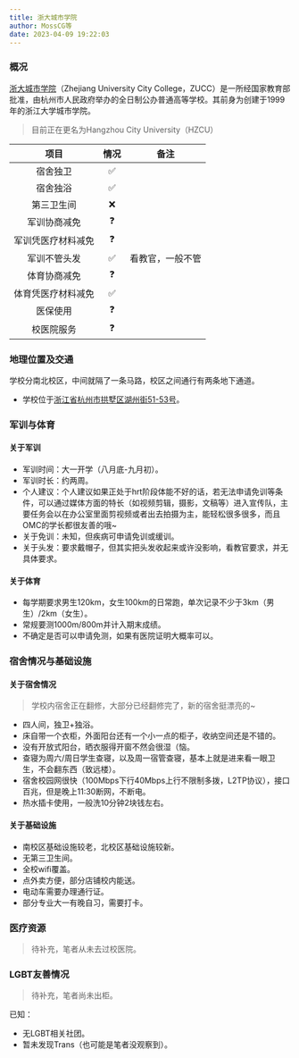 ```yaml
---
title: 浙大城市学院
author: MossCG等
date: 2023-04-09 19:22:03
---
```


### 概况

[浙大城市学院](http://www.zucc.edu.cn)（Zhejiang University City College，ZUCC）是一所经国家教育部批准，由杭州市人民政府举办的全日制公办普通高等学校。其前身为创建于1999年的浙江大学城市学院。

> 目前正在更名为Hangzhou City University（HZCU）

|项目|情况|备注|
|:---:|:---:|:---:|
|宿舍独卫|✅||
|宿舍独浴|✅||
|第三卫生间|❌||
|军训协商减免|❓||
|军训凭医疗材料减免|❓||
|军训不管头发|✅|看教官，一般不管|
|体育协商减免|❓||
|体育凭医疗材料减免|✅||
|医保使用|❓||
|校医院服务|❓||

### 地理位置及交通

学校分南北校区，中间就隔了一条马路，校区之间通行有两条地下通道。

- 学校位于[浙江省杭州市拱墅区湖州街51-53号](https://surl.amap.com/Xxmrs798G3)。

### 军训与体育

#### 关于军训

- 军训时间：大一开学（八月底-九月初）。
- 军训时长：约两周。
- 个人建议：个人建议如果正处于hrt阶段体能不好的话，若无法申请免训等条件，可以通过媒体方面的特长（如视频剪辑，摄影，文稿等）进入宣传队，主要任务会以在办公室里面剪视频或者出去拍摄为主，能轻松很多很多，而且OMC的学长都很友善的哦~
- 关于免训：未知，但疾病可申请免训或缓训。
- 关于头发：要求戴帽子，但其实把头发收起来或许没影响，看教官要求，并无具体要求。

#### 关于体育

- 每学期要求男生120km，女生100km的日常跑，单次记录不少于3km（男生）/2km（女生）。
- 常规要测1000m/800m并计入期末成绩。
- 不确定是否可以申请免测，如果有医院证明大概率可以。

### 宿舍情况与基础设施

#### 关于宿舍情况

> 学校内宿舍正在翻修，大部分已经翻修完了，新的宿舍挺漂亮的~

- 四人间，独卫+独浴。
- 床自带一个衣柜，外面阳台还有一个小一点的柜子，收纳空间还是不错的。
- 没有开放式阳台，晒衣服得开窗不然会很湿（恼。
- 查寝为周六/周日学生查寝，以及周一宿管查寝，基本上就是进来看一眼卫生，不会翻东西（致远楼）。
- 宿舍校园网很快（100Mbps下行40Mbps上行不限制多拨，L2TP协议），接口百兆，但是晚上11:30断网，不断电。
- 热水插卡使用，一般洗10分钟2块钱左右。

#### 关于基础设施

- 南校区基础设施较老，北校区基础设施较新。
- 无第三卫生间。
- 全校wifi覆盖。
- 点外卖方便，部分店铺校内能送。
- 电动车需要办理通行证。
- 部分专业大一有晚自习，需要打卡。

### 医疗资源

> 待补充，笔者从未去过校医院。

### LGBT友善情况

> 待补充，笔者尚未出柜。

已知：

- 无LGBT相关社团。
- 暂未发现Trans（也可能是笔者没观察到）。





